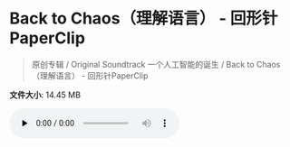 # Back to Chaos（理解语言） - 回形针PaperClip

> 原创专辑 / Original Soundtrack 一个人工智能的诞生 / Back to Chaos（理解语言） - 回形针PaperClip

**文件大小**: 14.45 MB

<audio preload="none" controls><source src="https://file.hsyhx.top/archive/原创专辑/Original Soundtrack 一个人工智能的诞生/Back to Chaos（理解语言） - 回形针PaperClip.mp3" type="audio/mpeg">🤔 您的浏览器不支持此音频格式</audio>